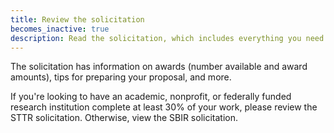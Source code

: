 ```yaml
---
title: Review the solicitation
becomes_inactive: true
description: Read the solicitation, which includes everything you need to know about applying for funding.
---
```


The solicitation has information on awards (number available and award amounts), tips for preparing your proposal, and more.

If you're looking to have an academic, nonprofit, or federally funded research institution complete at least 30% of your work, please review the STTR solicitation. Otherwise, view the SBIR solicitation.
